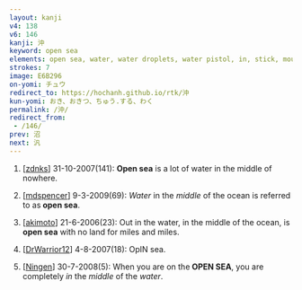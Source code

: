 ```yaml
---
layout: kanji
v4: 138
v6: 146
kanji: 沖
keyword: open sea
elements: open sea, water, water droplets, water pistol, in, stick, mouth
strokes: 7
image: E6B296
on-yomi: チュウ
redirect_to: https://hochanh.github.io/rtk/沖
kun-yomi: おき、おきつ、ちゅう.する、わく
permalink: /沖/
redirect_from:
 - /146/
prev: 沼
next: 汎
---
```


1) [<a href="http://kanji.koohii.com/profile/zdnks">zdnks</a>] 31-10-2007(141): <strong>Open sea</strong> is a lot of water in the middle of nowhere.

2) [<a href="http://kanji.koohii.com/profile/mdspencer">mdspencer</a>] 9-3-2009(69): <em>Water</em> in the <em>middle</em> of the ocean is referred to as<strong> open sea</strong>.

3) [<a href="http://kanji.koohii.com/profile/akimoto">akimoto</a>] 21-6-2006(23): Out in the water, in the middle of the ocean, is<strong> open sea</strong> with no land for miles and miles.

4) [<a href="http://kanji.koohii.com/profile/DrWarrior12">DrWarrior12</a>] 4-8-2007(18): OpIN sea.

5) [<a href="http://kanji.koohii.com/profile/Ningen">Ningen</a>] 30-7-2008(5): When you are on the<strong> OPEN SEA</strong>, you are completely <em>in</em> the <em>middle</em> of the <em>water</em>.


